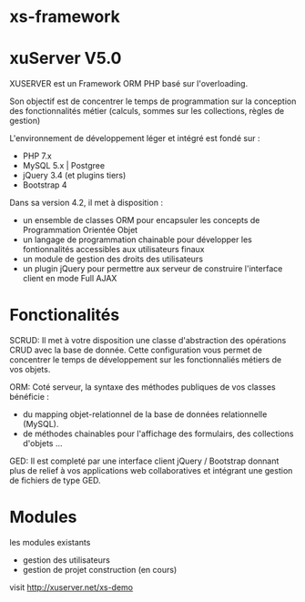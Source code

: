 # xs-framework
# xuServer V5.0
XUSERVER est un Framework ORM PHP basé sur l'overloading.

Son objectif est de concentrer le temps de programmation sur la conception des fonctionnalités métier (calculs, sommes sur les collections, règles de gestion)

L'environnement de développement léger et intégré est fondé sur :

- PHP 7.x
- MySQL 5.x | Postgree
- jQuery 3.4 (et plugins tiers)
- Bootstrap 4

Dans sa version 4.2, il met à disposition :

- un ensemble de classes ORM pour encapsuler les concepts de Programmation Orientée Objet
- un langage de programmation chainable pour développer les fontionnalités accessibles aux utilisateurs finaux
- un module de gestion des droits des utilisateurs
- un plugin jQuery pour permettre aux serveur de construire l'interface client en mode Full AJAX


# Fonctionalités

SCRUD: Il met à votre disposition une classe d'abstraction des opérations CRUD avec la base de donnée.
Cette configuration vous permet de concentrer le temps de développement sur les fonctionnaliés métiers de vos objets.

ORM: Coté serveur, la syntaxe des méthodes publiques de vos classes bénéficie : 
- du mapping objet-relationnel de la base de données relationnelle (MySQL).
- de méthodes chainables pour l'affichage des formulairs, des collections d'objets ... 

GED: Il est completé par une interface client jQuery / Bootstrap donnant plus de relief à vos applications web collaboratives et intégrant une gestion de fichiers de type GED.

# Modules 
les modules existants 
- gestion des utilisateurs
- gestion de projet construction (en cours)

visit
http://xuserver.net/xs-demo
